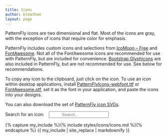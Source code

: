 ```yaml
---
title: Icons
author: bleathem
layout: page
---
```

PatternFly icons are two dimensional and flat. Most of the icons are gray, with the exception of icons that require color for emphasis.

PatternFly includes custom icons and selections from [IcoMoon &#8211; Free][1] and [FontAwesome][2]. Not all of the FontAwesome icons are recommended for use with PatternFly, but are included for convenience. [Bootstrap Glyphicons][3] are also included in PatternFly, but are not recommended for use. See below for recommendations.

To copy any icon to the clipboard, just click on the icon. To use an icon within desktop applications, install [PatternFlyIcons-webfont.ttf][4] or [FontAwesome.otf][5], set it as the font in your application, and paste the icons into your designs.

You can also download the set of [PatternFly icon SVGs][6].

Search for an icon: <span class="icon-search-container"><input type="text" id="icon-search" placeholder="Search..."/></span>

<div class="icons">
{% capture my_include %}{% include styles/icons/icons.md %}{% endcapture %}
{{ my_include | site_replace | markdownify }}
</div>

<style>
.post_content h2[id], .post_content h3[id], .post_content h4[id], .post_content h5[id], .post_content p[id] {
  margin-top: 0;
  padding-top: 0;
}

.icons table {
  /*width: auto;*/
}

.icon-search-container:before {
  font-family: "FontAwesome";
  content: "\f002";
  position: relative;
  left: 2rem;
}

#icon-search {
  padding-left: 2.5rem;
  width: 12rem;
}

.icons table td:nth-child(1) {
  width: 5rem;
}
</style>

<script>
  // $('table td:nth-child(3),th:nth-child(3)').hide();
  $('td').filter(function () {
    return $(this).parent().children().index(this) < 4;
  }).tooltip({container: 'body'}).attr('title', 'Copy to clipboard').tooltip('fixTitle');
  var clipboard = new Clipboard('td', {
    text: function (trigger) {
      var icon = trigger.querySelector('.pficon, .fa');
      if (icon) {
        var content = window.getComputedStyle(icon, ':before').getPropertyValue('content')
        return content.replace(/"/g, '');
      } else {
        return trigger.innerText;
      }
    }
  });
  clipboard.on('success', function (e) {
    $(e.trigger)
      .attr('title', 'Copied!')
      .tooltip('fixTitle')
      .tooltip('show')
      .attr('title', 'Copy to clipboard')
      .tooltip('fixTitle')
    e.clearSelection()
  });
  clipboard.on('error', function (e) {
    var fallbackMsg = /Mac/i.test(navigator.userAgent) ? 'Press \u2318C to copy' : 'Press Ctrl-C to copy'
    $(e.trigger)
      .attr('title', fallbackMsg)
      .tooltip('fixTitle')
      .tooltip('show')
      .attr('title', 'Copy to clipboard')
      .tooltip('fixTitle')
  });
  $('#icon-search').on('input', function() {
    var text = this.value;
    $('.icons .table tr').each(function() {
      var child = this.children[1];
      var show = text.length === 0
        || child.nodeName === 'TH'
        || child.innerText.toLowerCase().indexOf(text.toLowerCase()) >= 0;
      if (show) {
        $(this).show(100);
      } else {
        $(this).hide(100);
      }
    })
  })
</script>


 [1]: http://icomoon.io/#icons
 [2]: http://fontawesome.io/icons/
 [3]: http://getbootstrap.com/components/#glyphicons
 [4]: https://github.com/patternfly/patternfly/raw/master-dist/dist/fonts/PatternFlyIcons-webfont.ttf
 [5]: https://github.com/patternfly/patternfly/raw/master-dist/dist/fonts/FontAwesome.otf
 [6]: https://rawgit.com/patternfly/patternfly-design/master/styles/icons/patternfly-svg-icons.zip
